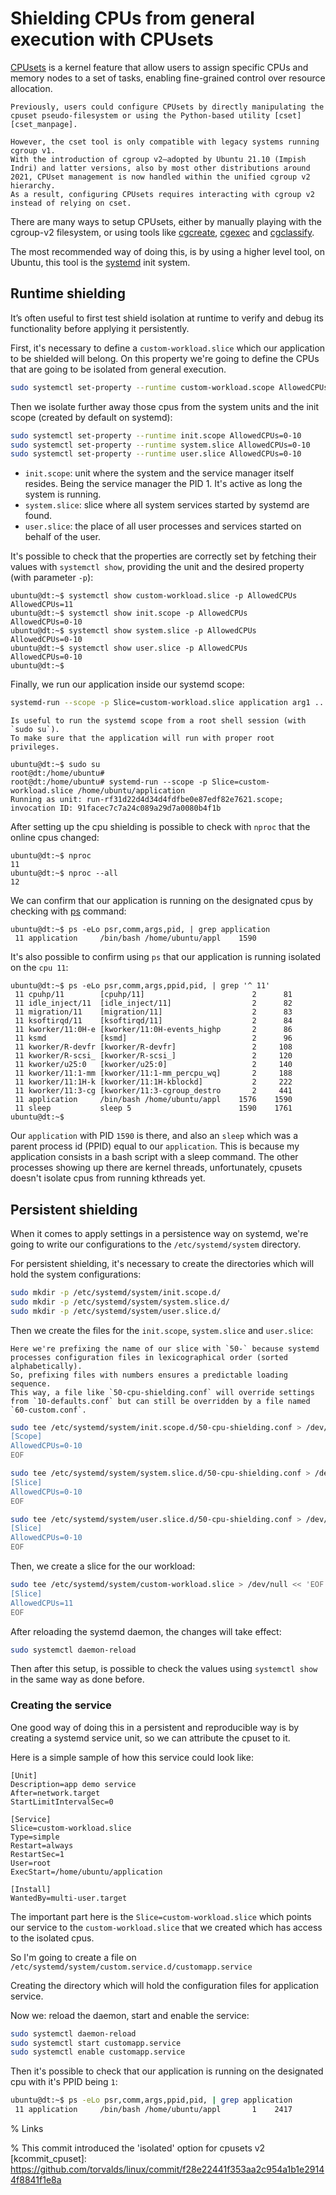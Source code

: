 # Shielding CPUs from general execution with CPUsets

[CPUsets][kdocs_cpusets_v2] is a kernel feature that allow users to assign specific CPUs and memory nodes to a set of tasks, enabling fine-grained control over resource allocation.

```{warning}
Previously, users could configure CPUsets by directly manipulating the cpuset pseudo-filesystem or using the Python-based utility [cset][cset_manpage].

However, the cset tool is only compatible with legacy systems running cgroup v1.
With the introduction of cgroup v2—adopted by Ubuntu 21.10 (Impish Indri) and latter versions, also by most other distributions around 2021, CPUset management is now handled within the unified cgroup v2 hierarchy.
As a result, configuring CPUsets requires interacting with cgroup v2 instead of relying on cset.
```

There are many ways to setup CPUsets, either by manually playing with the cgroup-v2 filesystem, or using tools like [cgcreate][manpage_cgcreate], [cgexec][manpage_cgexec] and [cgclassify][manpage_cgclassify].

The most recommended way of doing this, is by using a higher level tool, on Ubuntu, this tool is the [systemd][systemd.io] init system.

## Runtime shielding

It’s often useful to first test shield isolation at runtime to verify and debug its functionality before applying it persistently.

First, it's necessary to define a `custom-workload.slice` which our application to be shielded will belong.
On this property we're going to define the CPUs that are going to be isolated from general execution.

```bash
sudo systemctl set-property --runtime custom-workload.scope AllowedCPUs=11
```

Then we isolate further away those cpus from the system units and the init scope (created by default on systemd):
```bash
sudo systemctl set-property --runtime init.scope AllowedCPUs=0-10
sudo systemctl set-property --runtime system.slice AllowedCPUs=0-10
sudo systemctl set-property --runtime user.slice AllowedCPUs=0-10
```

- `init.scope`: unit where the system and the service manager itself resides.
Being the service manager the PID 1. It's active as long the system is running.
- `system.slice`: slice where all system services started by systemd are found.
- `user.slice`: the place of all user processes and services started on behalf of the user.

It's possible to check that the properties are correctly set by fetching their values with `systemctl show`, providing the unit and the desired property (with parameter `-p`):

```console
ubuntu@dt:~$ systemctl show custom-workload.slice -p AllowedCPUs
AllowedCPUs=11
ubuntu@dt:~$ systemctl show init.scope -p AllowedCPUs
AllowedCPUs=0-10
ubuntu@dt:~$ systemctl show system.slice -p AllowedCPUs
AllowedCPUs=0-10
ubuntu@dt:~$ systemctl show user.slice -p AllowedCPUs
AllowedCPUs=0-10
ubuntu@dt:~$
```

Finally, we run our application inside our systemd scope:

```bash
systemd-run --scope -p Slice=custom-workload.slice application arg1 ...
```

```{tip}
Is useful to run the systemd scope from a root shell session (with `sudo su`).
To make sure that the application will run with proper root privileges.
```

```console
ubuntu@dt:~$ sudo su
root@dt:/home/ubuntu#
root@dt:/home/ubuntu# systemd-run --scope -p Slice=custom-workload.slice /home/ubuntu/application
Running as unit: run-rf31d22d4d34d4fdfbe0e87edf82e7621.scope; invocation ID: 91facec7c7a24c089a29d7a0080b4f1b
```

After setting up the cpu shielding is possible to check with `nproc` that the online cpus changed:

```console
ubuntu@dt:~$ nproc
11
ubuntu@dt:~$ nproc --all
12
```

We can confirm that our application is running on the designated cpus by checking with [ps][ps_manpage] command:

```console
ubuntu@dt:~$ ps -eLo psr,comm,args,pid, | grep application
 11 application     /bin/bash /home/ubuntu/appl    1590
```

It's also possible to confirm using `ps` that our application is running isolated on the `cpu 11`:

```console
ubuntu@dt:~$ ps -eLo psr,comm,args,ppid,pid, | grep '^ 11'
 11 cpuhp/11        [cpuhp/11]                        2      81
 11 idle_inject/11  [idle_inject/11]                  2      82
 11 migration/11    [migration/11]                    2      83
 11 ksoftirqd/11    [ksoftirqd/11]                    2      84
 11 kworker/11:0H-e [kworker/11:0H-events_highp       2      86
 11 ksmd            [ksmd]                            2      96
 11 kworker/R-devfr [kworker/R-devfr]                 2     108
 11 kworker/R-scsi_ [kworker/R-scsi_]                 2     120
 11 kworker/u25:0   [kworker/u25:0]                   2     140
 11 kworker/11:1-mm [kworker/11:1-mm_percpu_wq]       2     188
 11 kworker/11:1H-k [kworker/11:1H-kblockd]           2     222
 11 kworker/11:3-cg [kworker/11:3-cgroup_destro       2     441
 11 application     /bin/bash /home/ubuntu/appl    1576    1590
 11 sleep           sleep 5                        1590    1761
ubuntu@dt:~$
```

Our `application` with PID `1590` is there, and also an `sleep` which was a parent process id (PPID) equal to our `application`.
This is because my application consists in a bash script with a sleep command.
The other processes showing up there are kernel threads, unfortunately, cpusets doesn't isolate cpus from running kthreads yet.

## Persistent shielding

When it comes to apply settings in a persistence way on systemd, we're going to write our configurations to the `/etc/systemd/system` directory.

For persistent shielding, it's necessary to create the directories which will hold the system configurations:

```bash
sudo mkdir -p /etc/systemd/system/init.scope.d/
sudo mkdir -p /etc/systemd/system/system.slice.d/
sudo mkdir -p /etc/systemd/system/user.slice.d/
```
Then we create the files for the `init.scope`, `system.slice` and `user.slice`:

```{note}
Here we're prefixing the name of our slice with `50-` because systemd processes configuration files in lexicographical order (sorted alphabetically).
So, prefixing files with numbers ensures a predictable loading sequence.
This way, a file like `50-cpu-shielding.conf` will override settings from `10-defaults.conf` but can still be overridden by a file named `60-custom.conf`.
```

```bash
sudo tee /etc/systemd/system/init.scope.d/50-cpu-shielding.conf > /dev/null << 'EOF'
[Scope]
AllowedCPUs=0-10
EOF
```

```bash
sudo tee /etc/systemd/system/system.slice.d/50-cpu-shielding.conf > /dev/null << 'EOF'
[Slice]
AllowedCPUs=0-10
EOF
```

```bash
sudo tee /etc/systemd/system/user.slice.d/50-cpu-shielding.conf > /dev/null << 'EOF'
[Slice]
AllowedCPUs=0-10
EOF
```

Then, we create a slice for the our workload:

```bash
sudo tee /etc/systemd/system/custom-workload.slice > /dev/null << 'EOF'
[Slice]
AllowedCPUs=11
EOF
```

After reloading the systemd daemon, the changes will take effect:
```bash
sudo systemctl daemon-reload
```

Then after this setup, is possible to check the values using `systemctl show` in the same way as done before.

### Creating the service

One good way of doing this in a persistent and reproducible way is by creating a systemd service unit, so we can attribute the cpuset to it.

Here is a simple sample of how this service could look like:
```
[Unit]
Description=app demo service
After=network.target
StartLimitIntervalSec=0

[Service]
Slice=custom-workload.slice
Type=simple
Restart=always
RestartSec=1
User=root
ExecStart=/home/ubuntu/application

[Install]
WantedBy=multi-user.target
```
The important part here is the `Slice=custom-workload.slice` which points our service to the `custom-workload.slice` that we created which has access to the isolated cpus.

So I'm going to create a file on `/etc/systemd/system/custom.service.d/customapp.service`

Creating the directory which will hold the configuration files for application service.

Now we: reload the daemon, start and enable the service:

```bash
sudo systemctl daemon-reload
sudo systemctl start customapp.service
sudo systemctl enable customapp.service
```

Then it's possible to check that our application is running on the designated cpu with it's PPID being `1`:

```bash
ubuntu@dt:~$ ps -eLo psr,comm,args,ppid,pid, | grep application
 11 application     /bin/bash /home/ubuntu/appl       1    2417
```

<!-- ```bash -->
<!-- # for dir in /proc/[0-9]*; do awk '{print $39}' $dir/stat; done  | grep 11 -->
<!-- ``` -->

% Links

[ps_manpage]: https://manpages.ubuntu.com/manpages/noble/man1/ps.1.html

[systemd.io]: https://systemd.io/

[lfdocs_cset]: https://wiki.linuxfoundation.org/realtime/documentation/howto/tools/cpu-partitioning/cset

[cset_src]: https://github.com/SUSE/cpuset

[cset_manpage]: https://manpages.ubuntu.com/manpages/noble/man1/cset.1.html

[kdocs_cpusets_v1]: https://docs.kernel.org/admin-guide/cgroup-v1/cpusets.html

[kdocs_cpusets_v2]: https://docs.kernel.org/admin-guide/cgroup-v2.html#cpuset

[manpage_cpuset]: https://man7.org/linux/man-pages/man7/cpuset.7.html

[manpage_cgcreate]: https://manpages.ubuntu.com/manpages/noble/man1/cgcreate.1.html

[manpage_cgexec]: https://manpages.ubuntu.com/manpages/noble/man1/cgexec.1.html

[manpage_cgclassify]: https://manpages.ubuntu.com/manpages/noble/man1/cgclassify.1.html

[archwiki_cgroups]: https://wiki.archlinux.org/title/Cgroups

% This commit introduced the 'isolated' option for cpusets v2
[kcommit_cpuset]: https://github.com/torvalds/linux/commit/f28e22441f353aa2c954a1b1e29144f8841f1e8a

